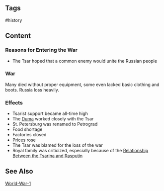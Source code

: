 ---
---

## Tags

#history

## Content

### Reasons for Entering the War

- The Tsar hoped that a common enemy would unite the Russian people

### War

Many died without proper equipment, some even lacked basic clothing and boots. Russia loss heavily.

### Effects

- Tsarist support became all-time high
- The [Duma](1905-Russian-Duma) worked closely with the Tsar
- St. Petersburg was renamed to Petrograd
- Food shortage
- Factories closed
- Prices rose
- The Tsar was blamed for the loss of the war
- Royal family was criticized, especially because of the [Relationship Between the Tsarina and Rasputin](Relationship-Between-Rasputin-And-The-Royal-Family)

## See Also

[World-War-1](World-War-1)
